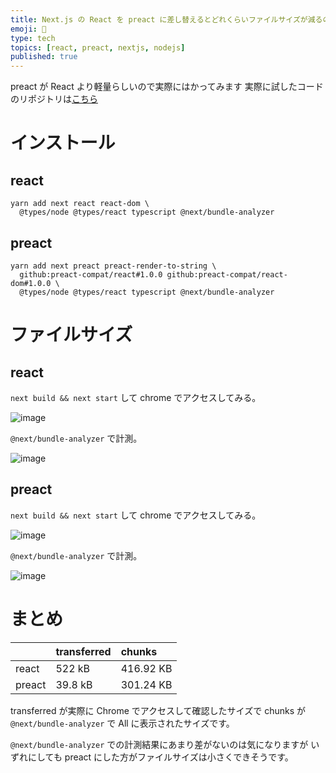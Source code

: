 ```yaml
---
title: Next.js の React を preact に差し替えるとどれくらいファイルサイズが減るのか？
emoji: 📐
type: tech
topics: [react, preact, nextjs, nodejs]
published: true
---
```


preact が React より軽量らしいので実際にはかってみます
実際に試したコードのリポジトリは[こちら](https://gitlab.com/yt-practice/next-bundle-analyzer-20201224)

# インストール

## react

```shell
yarn add next react react-dom \
  @types/node @types/react typescript @next/bundle-analyzer
```

## preact

```shell
yarn add next preact preact-render-to-string \
  github:preact-compat/react#1.0.0 github:preact-compat/react-dom#1.0.0 \
  @types/node @types/react typescript @next/bundle-analyzer
```

# ファイルサイズ

## react

`next build && next start` して chrome でアクセスしてみる。

![image](https://user-images.githubusercontent.com/14814410/103083764-93f2e900-4620-11eb-8deb-9648185941da.png)

`@next/bundle-analyzer` で計測。

![image](https://user-images.githubusercontent.com/14814410/103083140-0367d900-461f-11eb-9207-4023c457b61f.png)

## preact

`next build && next start` して chrome でアクセスしてみる。

![image](https://user-images.githubusercontent.com/14814410/103083783-9e14e780-4620-11eb-80f3-5e4cc2edb4f9.png)

`@next/bundle-analyzer` で計測。

![image](https://user-images.githubusercontent.com/14814410/103083290-635e7f80-461f-11eb-8117-401a50d090ad.png)

# まとめ

|        | transferred | chunks    |
| :----- | :---------- | :-------- |
| react  | 522 kB      | 416.92 KB |
| preact | 39.8 kB     | 301.24 KB |

<!-- textlint-disable ja-technical-writing/no-doubled-conjunction -->

transferred が実際に Chrome でアクセスして確認したサイズで
chunks が `@next/bundle-analyzer` で All に表示されたサイズです。

<!-- textlint-enable ja-technical-writing/no-doubled-conjunction -->

`@next/bundle-analyzer` での計測結果にあまり差がないのは気になりますが
いずれにしても preact にした方がファイルサイズは小さくできそうです。
